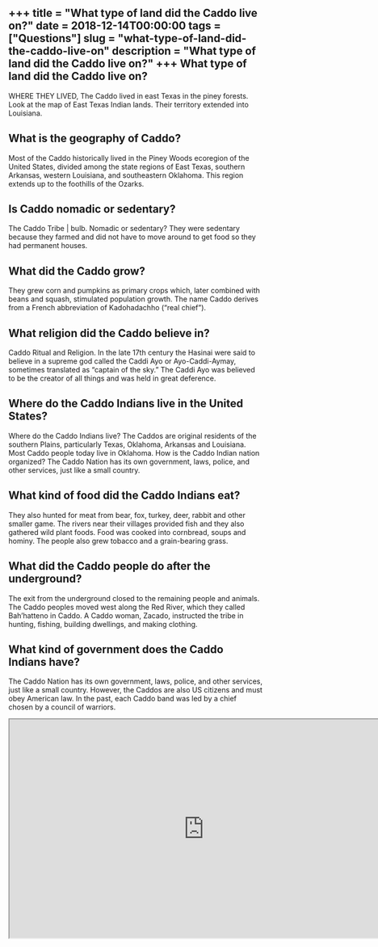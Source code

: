 +++
title = "What type of land did the Caddo live on?"
date = 2018-12-14T00:00:00
tags = ["Questions"]
slug = "what-type-of-land-did-the-caddo-live-on"
description = "What type of land did the Caddo live on?"
+++
What type of land did the Caddo live on?
----------------------------------------

WHERE THEY LIVED, The Caddo lived in east Texas in the piney forests. Look at the map of East Texas Indian lands. Their territory extended into Louisiana.

What is the geography of Caddo?
-------------------------------

Most of the Caddo historically lived in the Piney Woods ecoregion of the United States, divided among the state regions of East Texas, southern Arkansas, western Louisiana, and southeastern Oklahoma. This region extends up to the foothills of the Ozarks.

Is Caddo nomadic or sedentary?
------------------------------

The Caddo Tribe | bulb. Nomadic or sedentary? They were sedentary because they farmed and did not have to move around to get food so they had permanent houses.

What did the Caddo grow?
------------------------

They grew corn and pumpkins as primary crops which, later combined with beans and squash, stimulated population growth. The name Caddo derives from a French abbreviation of Kadohadachho (“real chief”).

What religion did the Caddo believe in?
---------------------------------------

Caddo Ritual and Religion. In the late 17th century the Hasinai were said to believe in a supreme god called the Caddi Ayo or Ayo-Caddi-Aymay, sometimes translated as “captain of the sky.” The Caddi Ayo was believed to be the creator of all things and was held in great deference.

Where do the Caddo Indians live in the United States?
-----------------------------------------------------

Where do the Caddo Indians live? The Caddos are original residents of the southern Plains, particularly Texas, Oklahoma, Arkansas and Louisiana. Most Caddo people today live in Oklahoma. How is the Caddo Indian nation organized? The Caddo Nation has its own government, laws, police, and other services, just like a small country.

What kind of food did the Caddo Indians eat?
--------------------------------------------

They also hunted for meat from bear, fox, turkey, deer, rabbit and other smaller game. The rivers near their villages provided fish and they also gathered wild plant foods. Food was cooked into cornbread, soups and hominy. The people also grew tobacco and a grain-bearing grass.

What did the Caddo people do after the underground?
---------------------------------------------------

The exit from the underground closed to the remaining people and animals. The Caddo peoples moved west along the Red River, which they called Bah’hatteno in Caddo. A Caddo woman, Zacado, instructed the tribe in hunting, fishing, building dwellings, and making clothing.

What kind of government does the Caddo Indians have?
----------------------------------------------------

The Caddo Nation has its own government, laws, police, and other services, just like a small country. However, the Caddos are also US citizens and must obey American law. In the past, each Caddo band was led by a chief chosen by a council of warriors.

<iframe allow="accelerometer; autoplay; clipboard-write; encrypted-media; gyroscope; picture-in-picture" allowfullscreen="" class="__youtube_prefs__  epyt-is-override  no-lazyload" data-no-lazy="1" data-origheight="433" data-origwidth="770" data-skipgform_ajax_framebjll="" height="433" id="_ytid_22722" loading="lazy" src="https://www.youtube.com/embed/wQnCyCAF_BY?enablejsapi=1&autoplay=0&cc_load_policy=0&cc_lang_pref=&iv_load_policy=1&loop=0&modestbranding=0&rel=1&fs=1&playsinline=0&autohide=2&theme=dark&color=red&controls=1&" title="YouTube player" width="770"></iframe>
